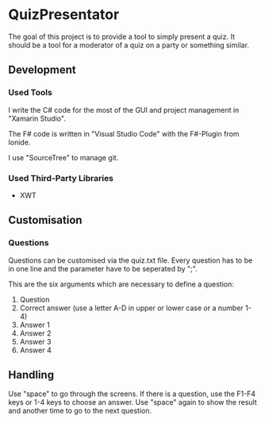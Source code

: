 # QuizPresentator
The goal of this project is to provide a tool to simply present a quiz. It should be a tool for a moderator of a quiz on a party or something similar.

## Development
### Used Tools
I write the C# code for the most of the GUI and project management in "Xamarin Studio".

The F# code is written in "Visual Studio Code" with the F#-Plugin from Ionide.

I use "SourceTree" to manage git.

### Used Third-Party Libraries
* XWT

## Customisation
### Questions
Questions can be customised via the quiz.txt file. Every question has to be in one line and the parameter have to be seperated by ";".

This are the six arguments which are necessary to define a question:

1. Question
2. Correct answer (use a letter A-D in upper or lower case or a number 1-4)
3. Answer 1
4. Answer 2
5. Answer 3
6. Answer 4

## Handling
Use "space" to go through the screens. If there is a question, use the F1-F4 keys or 1-4 keys to choose an answer. Use "space" again to show the result and another time to go to the next question.
